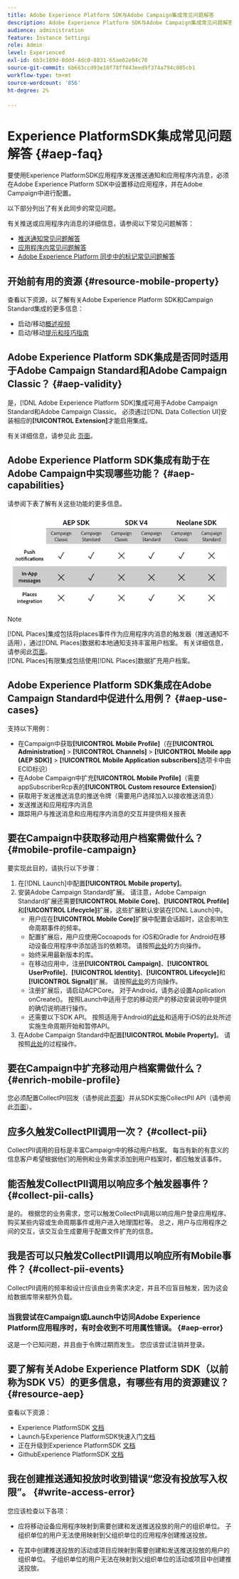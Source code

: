 ```yaml
---
title: Adobe Experience Platform SDK与Adobe Campaign集成常见问题解答
description: Adobe Experience Platform SDK与Adobe Campaign集成常见问题解答
audience: administration
feature: Instance Settings
role: Admin
level: Experienced
exl-id: 6b3c189d-8ddd-4dc0-8831-65ae62e04c70
source-git-commit: 6b683ccd93e10f78ff643eed9f374a794c085cb1
workflow-type: tm+mt
source-wordcount: '856'
ht-degree: 2%

---
```


# Experience PlatformSDK集成常见问题解答 {#aep-faq}

要使用Experience PlatformSDK应用程序发送推送通知和应用程序内消息，必须在Adobe Experience Platform SDK中设置移动应用程序，并在Adobe Campaign中进行配置。

以下部分列出了有关此同步的常见问题。

有关推送或应用程序内消息的详细信息，请参阅以下常见问题解答：

* [推送通知常见问题解答](../../channels/using/about-push-notifications.md#push-faq)
* [应用程序内常见问题解答](../../channels/using/in-app-faq.md)
* [Adobe Experience Platform 同步中的标记常见问题解答](../../administration/using/syncwithlaunch-faq.md)

## 开始前有用的资源 {#resource-mobile-property}

查看以下资源，以了解有关Adobe Experience Platform SDK和Campaign Standard集成的更多信息：

* 启动/移动[概述视频](https://www.adobe.com/experience-platform/launch.html#acpl-mobile-video)
* 启动/移动[提示和技巧指南](https://www.adobe.com/content/dam/dx/us/en/products/experience-platform/launch-tag-manager/pdfs/adobe-cloud-platform-launch-tips-and-tricks-sheet.pdf)

## Adobe Experience Platform SDK集成是否同时适用于Adobe Campaign Standard和Adobe Campaign Classic？ {#aep-validity}

是，[!DNL Adobe Experience Platform SDK]集成可用于Adobe Campaign Standard和Adobe Campaign Classic。 必须通过[!DNL Data Collection UI]安装相应的&#x200B;**[!UICONTROL Extension]**&#x200B;才能启用集成。

有关详细信息，请参见此 [ 页面](https://developer.adobe.com/client-sdks/documentation/adobe-campaign-standard)。

## Adobe Experience Platform SDK集成有助于在Adobe Campaign中实现哪些功能？ {#aep-capabilities}

请参阅下表了解有关这些功能的更多信息。

![](assets/faq.png)

>[!NOTE]
>
>[!DNL Places]集成包括将places事件作为应用程序内消息的触发器（推送通知不适用），通过[!DNL Places]数据和本地通知支持丰富用户档案。 有关详细信息，请参阅此[页面](../../channels/using/preparing-and-sending-an-in-app-message.md)。 <br>[!DNL Places]有限集成包括使用[!DNL Places]数据扩充用户档案。

## Adobe Experience Platform SDK集成在Adobe Campaign Standard中促进什么用例？ {#aep-use-cases}

支持以下用例：

* 在Campaign中获取&#x200B;**[!UICONTROL Mobile Profile]**（在&#x200B;**[!UICONTROL Administration]** > **[!UICONTROL Channels]** > **[!UICONTROL Mobile app (AEP SDK)]** > **[!UICONTROL Mobile Application subscribers]**&#x200B;选项卡中由ECID标识）
* 在Adobe Campaign中扩充&#x200B;**[!UICONTROL Mobile Profile]**（需要appSubscriberRcp表的&#x200B;**[!UICONTROL Custom resource Extension]**）
* 获取用于发送推送消息的推送令牌（需要用户选择加入以接收推送消息）
* 发送推送和应用程序内消息
* 跟踪用户与推送消息和应用程序内消息的交互并提供相关报表

## 要在Campaign中获取移动用户档案需做什么？ {#mobile-profile-campaign}

要实现此目的，请执行以下步骤：

1. 在[!DNL Launch]中配置&#x200B;**[!UICONTROL Mobile property]**。
1. 安装Adobe Campaign Standard扩展。 请注意，Adobe Campaign Standard扩展还需要&#x200B;**[!UICONTROL Mobile Core]**、**[!UICONTROL Profile]**&#x200B;和&#x200B;**[!UICONTROL Lifecycle]**&#x200B;扩展，这些扩展默认安装在[!DNL Launch]中。
   * 用户应在&#x200B;**[!UICONTROL Mobile Core]**&#x200B;扩展中配置会话超时，这会影响生命周期事件的频率。
   * 配置扩展后，用户应使用Cocoapods for iOS和Gradle for Android在移动设备应用程序中添加适当的依赖项。 请按照[此处](https://developer.adobe.com/client-sdks/documentation/adobe-campaign-standard)的方向操作。
   * 始终采用最新版本的库。
   * 在移动应用中，注册&#x200B;**[!UICONTROL Campaign]**、**[!UICONTROL UserProfile]**、**[!UICONTROL Identity]**、**[!UICONTROL Lifecycle]**&#x200B;和&#x200B;**[!UICONTROL Signal]**&#x200B;扩展。 请按照[此处](https://developer.adobe.com/client-sdks/documentation/adobe-campaign-standard/#register-the-campaign-standard-extension-with-mobile-core)的方向操作。
   * 注册扩展后，请启动ACPCore。 对于Android，请务必设置Application onCreate()。 按照Launch中适用于您的移动资产的移动安装说明中提供的确切说明进行操作。
   * 还需要以下SDK API。 按照适用于Android的[此处](https://developer.adobe.com/client-sdks/documentation/mobile-core/lifecycle/android)和适用于iOS的此处所述实施生命周期开始和暂停API。
1. 在Adobe Campaign Standard中配置&#x200B;**[!UICONTROL Mobile Property]**。 请按照[此处](../../administration/using/configuring-a-mobile-application.md#channel-specific-config)的过程操作。

## 要在Campaign中扩充移动用户档案需做什么？ {#enrich-mobile-profile}

您必须配置CollectPII回发（请参阅此[页面](../../administration/using/configuring-rules-launch.md#pii-postback)）并从SDK实施CollectPII API（请参阅此[页面](https://developer.adobe.com/client-sdks/documentation/mobile-core/api-reference)）。

## 应多久触发CollectPII调用一次？ {#collect-pii}

CollectPII调用的目标是丰富Campaign中的移动用户档案。 每当有新的有意义的信息客户希望根据他们的用例和业务需求添加到用户档案时，都应触发该事件。

## 能否触发CollectPII调用以响应多个触发器事件？ {#collect-pii-calls}

是的。 根据您的业务需求，您可以触发CollectPII调用以响应用户登录应用程序、购买某些内容或生命周期事件或用户进入地理围栏等。 总之，用户与应用程序之间的交互，该交互会生成要用于配置文件扩充的信息。

## 我是否可以只触发CollectPII调用以响应所有Mobile事件？ {#collect-pii-events}

CollectPII调用的频率和设计应该由业务需求决定，并且不应盲目触发，因为这会给数据库带来额外负载。

### 当我尝试在Campaign或Launch中访问Adobe Experience Platform应用程序时，有时会收到不可用属性错误。 {#aep-error}

这是一个已知问题，并且由于令牌过期而发生。 您应该尝试注销并登录。

## 要了解有关Adobe Experience Platform SDK（以前称为SDK V5）的更多信息，有哪些有用的资源建议？{#resource-aep}

查看以下资源：

* Experience PlatformSDK [文档](https://developer.adobe.com/client-sdks/documentation/)
* Launch与Experience PlatformSDK快速入门[文档](https://developer.adobe.com/client-sdks/documentation/getting-started/create-a-mobile-property/)
* 正在升级到Experience PlatformSDK [文档](https://developer.adobe.com/client-sdks/resources/upgrade-platform-sdks/)
* GithubExperience PlatformSDK [文档](https://github.com/Adobe-Marketing-Cloud/acp-sdks/)

## 我在创建推送通知投放时收到错误“您没有投放写入权限”。 {#write-access-error}

您应该检查以下各项：

* 应将移动设备应用程序映射到需要创建和发送推送投放的用户的组织单位。 子组织单位的用户无法使用映射到父组织单位的应用程序创建推送投放。

* 在其中创建推送投放的活动或项目应映射到需要创建和发送推送投放的用户的组织单位。 子组织单位的用户无法在映射到父组织单位的活动或项目中创建推送投放。
